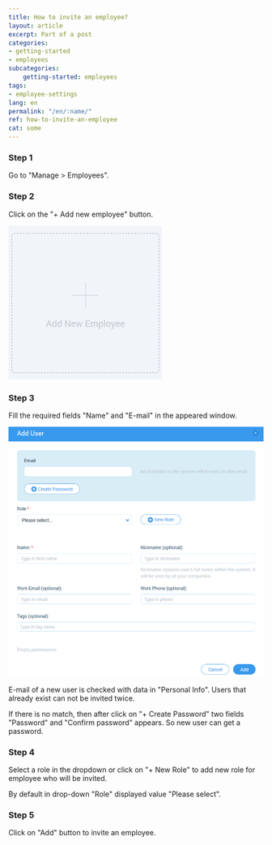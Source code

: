 ```yaml
---
title: How to invite an employee?
layout: article
excerpt: Part of a post
categories: 
- getting-started
- employees
subcategories:
    getting-started: employees
tags:
- employee-settings
lang: en
permalink: "/en/:name/"
ref: how-to-invite-an-employee
cat: some
---
```


### **Step 1**

Go to "Manage > Employees".

### **Step 2**

Click on the "+ Add new employee" button.

![How_to_invite_an_employee1](/assets/images/how_to_invite_an_employee1.png)

### **Step 3**

Fill the required fields "Name" and "E-mail" in the appeared window.

![How_to_invite_an_employee2](/assets/images/how_to_invite_an_employee2.png)

E-mail of a new user is checked with data in "Personal Info". Users that already exist can not be invited twice.

If there is no match, then after click on "+ Create Password" two fields "Password" and "Confirm password" appears. So new user can get a password.

### **Step 4**

Select a role in the dropdown or click on "+ New Role" to add new role for employee who will be invited.

By default in drop-down "Role" displayed value "Please select".

### **Step 5**

Click on "Add" button to invite an employee.
